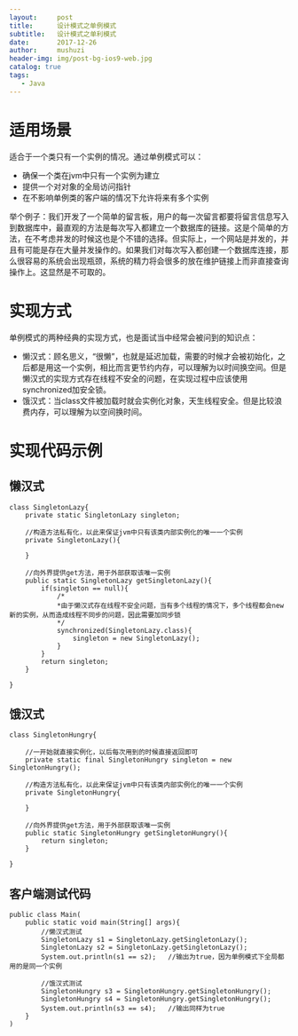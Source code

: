 ```yaml
---
layout:     post
title:      设计模式之单例模式
subtitle:   设计模式之单利模式
date:       2017-12-26
author:     mushuzi
header-img: img/post-bg-ios9-web.jpg
catalog: true
tags:
   - Java
--- 
```


# 适用场景
适合于一个类只有一个实例的情况。通过单例模式可以：

* 确保一个类在jvm中只有一个实例为建立
* 提供一个对对象的全局访问指针
* 在不影响单例类的客户端的情况下允许将来有多个实例

举个例子：我们开发了一个简单的留言板，用户的每一次留言都要将留言信息写入到数据库中，最直观的方法是每次写入都建立一个数据库的链接。这是个简单的方法，在不考虑并发的时候这也是个不错的选择。但实际上，一个网站是并发的，并且有可能是存在大量并发操作的。如果我们对每次写入都创建一个数据库连接，那么很容易的系统会出现瓶颈，系统的精力将会很多的放在维护链接上而非直接查询操作上。这显然是不可取的。

# 实现方式
单例模式的两种经典的实现方式，也是面试当中经常会被问到的知识点：

* 懒汉式：顾名思义，“很懒”，也就是延迟加载，需要的时候才会被初始化，之后都是用这一个实例，相比而言更节约内存，可以理解为以时间换空间。但是懒汉式的实现方式存在线程不安全的问题，在实现过程中应该使用synchronized加安全锁。
* 饿汉式：当class文件被加载时就会实例化对象，天生线程安全。但是比较浪费内存，可以理解为以空间换时间。

# 实现代码示例

## 懒汉式

    class SingletonLazy{
        private static SingletonLazy singleton;
        
        //构造方法私有化，以此来保证jvm中只有该类内部实例化的唯一一个实例
        private SingletonLazy(){
            
        }
        
        //向外界提供get方法，用于外部获取该唯一实例
        public static SingletonLazy getSingletonLazy(){
            if(singleton == null){
                /*
                *由于懒汉式存在线程不安全问题，当有多个线程的情况下，多个线程都会new新的实例，从而造成线程不同步的问题，因此需要加同步锁
                */
                synchronized(SingletonLazy.class){
                    singleton = new SingletonLazy();
                }
            }
            return singleton;
        }
        
    }
    
## 饿汉式

    class SingletonHungry{
        
        //一开始就直接实例化，以后每次用到的时候直接返回即可
        private static final SingletonHungry singleton = new SingletonHungry();
        
        //构造方法私有化，以此来保证jvm中只有该类内部实例化的唯一一个实例
        private SingletonHungry{
            
        }
        
        //向外界提供get方法，用于外部获取该唯一实例
        public static SingletonHungry getSingletonHungry(){
            return singleton;
        }
        
    }
    
## 客户端测试代码

    public class Main(
        public static void main(String[] args){
            //懒汉式测试
            SingletonLazy s1 = SingletonLazy.getSingletonLazy();
            SingletonLazy s2 = SingletonLazy.getSingletonLazy();
            System.out.println(s1 == s2);   //输出为true，因为单例模式下全局都用的是同一个实例
            
            //饿汉式测试
            SingletonHungry s3 = SingletonHungry.getSingletonHungry();
            SingletonHungry s4 = SingletonHungry.getSingletonHungry();
            System.out.println(s3 == s4);   //输出同样为true
        }
    )
